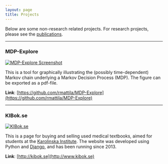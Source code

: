 ```yaml
---
layout: page
title: Projects
---
```


Below are some non-research related projects. For research projects, please see the
[publications](/publications).

<hr>

### MDP-Explore 

[![MDP-Explore Screenshot](https://rmattila.github.io/img/mdp-explore2.png)](https://github.com/rmattila/MDP-Explore)


This is a tool for graphically illustrating the (possibly time-dependent)
Markov chain underlying a Markov Decision Process (MDP). The figure can be
exported as a pdf-file.

**Link**: [https://github.com/rmattila/MDP-Explore](https://github.com/rmattila/MDP-Explore)

<hr>

### KIBok.se

[![KIBok.se](https://rmattila.github.io/img/kibok.png)](http://www.kibok.se)

This is a page for buying and selling used medical textbooks, aimed for students at the
[Karolinska Institute](http://www.ki.se). The website was developed using Python and
[Django](https://www.djangoproject.com), and has been running since 2013.

**Link**: [http://kibok.se](http://www.kibok.se)

